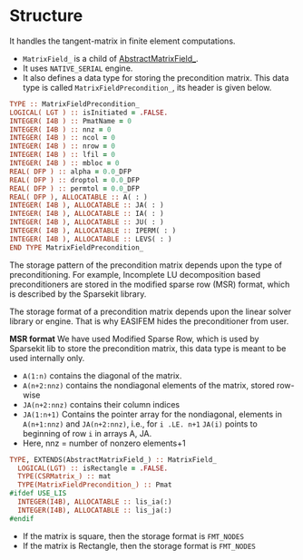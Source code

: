 # Structure

It handles the tangent-matrix in finite element computations.

- `MatrixField_` is a child of [AbstractMatrixField_](../AbstractMatrixField/AbstractMatrixField_.md).
- It uses `NATIVE_SERIAL` engine.
- It also defines a data type for storing the precondition matrix. This data type is called `MatrixFieldPrecondition_`, its header is given below.

```fortran
TYPE :: MatrixFieldPrecondition_
LOGICAL( LGT ) :: isInitiated = .FALSE.
INTEGER( I4B ) :: PmatName = 0
INTEGER( I4B ) :: nnz = 0
INTEGER( I4B ) :: ncol = 0
INTEGER( I4B ) :: nrow = 0
INTEGER( I4B ) :: lfil = 0
INTEGER( I4B ) :: mbloc = 0
REAL( DFP ) :: alpha = 0.0_DFP
REAL( DFP ) :: droptol = 0.0_DFP
REAL( DFP ) :: permtol = 0.0_DFP
REAL( DFP ), ALLOCATABLE :: A( : )
INTEGER( I4B ), ALLOCATABLE :: JA( : )
INTEGER( I4B ), ALLOCATABLE :: IA( : )
INTEGER( I4B ), ALLOCATABLE :: JU( : )
INTEGER( I4B ), ALLOCATABLE :: IPERM( : )
INTEGER( I4B ), ALLOCATABLE :: LEVS( : )
END TYPE MatrixFieldPrecondition_
```

The storage pattern of the precondition matrix depends upon the type of preconditioning. For example, Incomplete LU decomposition based preconditioners are stored in the modified sparse row (MSR) format, which is described by the Sparsekit library.

The storage format of a precondition matrix depends upon the linear solver library or engine. That is why EASIFEM hides the preconditioner from user.

**MSR format** We have used Modified Sparse Row, which is used by Sparsekit lib to store the precondition matrix, this data type is meant to be used internally only.

- `A(1:n)` contains the diagonal of the matrix.
- `A(n+2:nnz)` contains the nondiagonal elements of the matrix, stored row-wise
- `JA(n+2:nnz)` contains their column indices
- `JA(1:n+1)` Contains the pointer array for the nondiagonal, elements in `A(n+1:nnz)` and `JA(n+2:nnz)`, i.e., for `i .LE. n+1` `JA(i)` points to beginning of row `i` in arrays A, JA.
- Here, nnz = number of nonzero elements+1

```fortran title="MatrixField"
TYPE, EXTENDS(AbstractMatrixField_) :: MatrixField_
  LOGICAL(LGT) :: isRectangle = .FALSE.
  TYPE(CSRMatrix_) :: mat
  TYPE(MatrixFieldPrecondition_) :: Pmat
#ifdef USE_LIS
  INTEGER(I4B), ALLOCATABLE :: lis_ia(:)
  INTEGER(I4B), ALLOCATABLE :: lis_ja(:)
#endif
```

- If the matrix is square, then the storage format is `FMT_NODES`
- If the matrix is Rectangle, then the storage format is `FMT_NODES`
